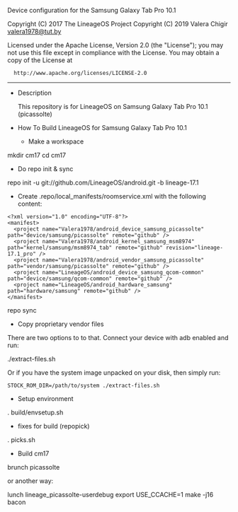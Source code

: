 Device configuration for the Samsung Galaxy Tab Pro 10.1

Copyright (C) 2017 The LineageOS Project
Copyright (C) 2019 Valera Chigir <valera1978@tut.by>

 Licensed under the Apache License, Version 2.0 (the "License");
 you may not use this file except in compliance with the License.
 You may obtain a copy of the License at

      http://www.apache.org/licenses/LICENSE-2.0

------------------------------------------------------------------

* Description

  This repository is for LineageOS on Samsung Galaxy Tab Pro 10.1 (picassolte)

* How To Build LineageOS for Samsung Galaxy Tab Pro 10.1

  - Make a workspace

mkdir cm17
cd cm17

  - Do repo init & sync

repo init -u git://github.com/LineageOS/android.git -b lineage-17.1

  - Create .repo/local_manifests/roomservice.xml with the following content:

```
<?xml version="1.0" encoding="UTF-8"?>
<manifest>
  <project name="Valera1978/android_device_samsung_picassolte" path="device/samsung/picassolte" remote="github" />
  <project name="Valera1978/android_kernel_samsung_msm8974" path="kernel/samsung/msm8974_tab" remote="github" revision="lineage-17.1_pro" />
  <project name="Valera1978/android_vendor_samsung_picassolte" path="vendor/samsung/picassolte" remote="github" />
  <project name="LineageOS/android_device_samsung_qcom-common" path="device/samsung/qcom-common" remote="github" />
  <project name="LineageOS/android_hardware_samsung" path="hardware/samsung" remote="github" />
</manifest>
```

repo sync

  - Copy proprietary vendor files

  There are two options to to that. Connect your device with adb enabled and run:

./extract-files.sh

  Or if you have the system image unpacked on your disk, then simply run:

    STOCK_ROM_DIR=/path/to/system ./extract-files.sh

  - Setup environment

. build/envsetup.sh

  - fixes for build (repopick)

. picks.sh

  - Build cm17

brunch picassolte

or another way:

lunch lineage_picassolte-userdebug
export USE_CCACHE=1
make -j16 bacon

